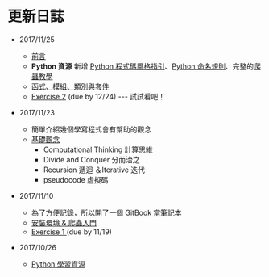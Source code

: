 # 更新日誌

* 2017/11/25

  * [前言](/qian-yan.md)
  * **Python 資源** 新增 [Python 程式碼風格指引](//171026_about_python.md#python-style)、[Python 命名規則](//171026_about_python.md#python-naming)、完整的[爬蟲教學](//171026_about_python.md#crawler-tutorial)
  * [函式、模組、類別與套件](/han-shi-3001-mo-zu-3001-lei-bie-yu-tao-jian.md)
  * [Exercise 2](/zuo-ye-qu/exercise-2.md) \(due by 12/24\) --- 試試看吧！

* 2017/11/23

  * 簡單介紹幾個學寫程式會有幫助的觀念
  * [基礎觀念](/171123_basic_concepts.md)
    * Computational Thinking 計算思維
    * Divide and Conquer 分而治之
    * Recursion 遞迴 ＆Iterative 迭代
    * pseudocode 虛擬碼

* 2017/11/10

  * 為了方便記錄，所以開了一個 GitBook 當筆記本
  * [安裝環境 & 爬蟲入門](//171110_install_and_intro.md)
  * [Exercise 1 ](/zuo-ye-qu/exercise_1_solution.md)\(due by 11/19\)

* 2017/10/26

  * [Python 學習資源](//171026_about_python.md)



